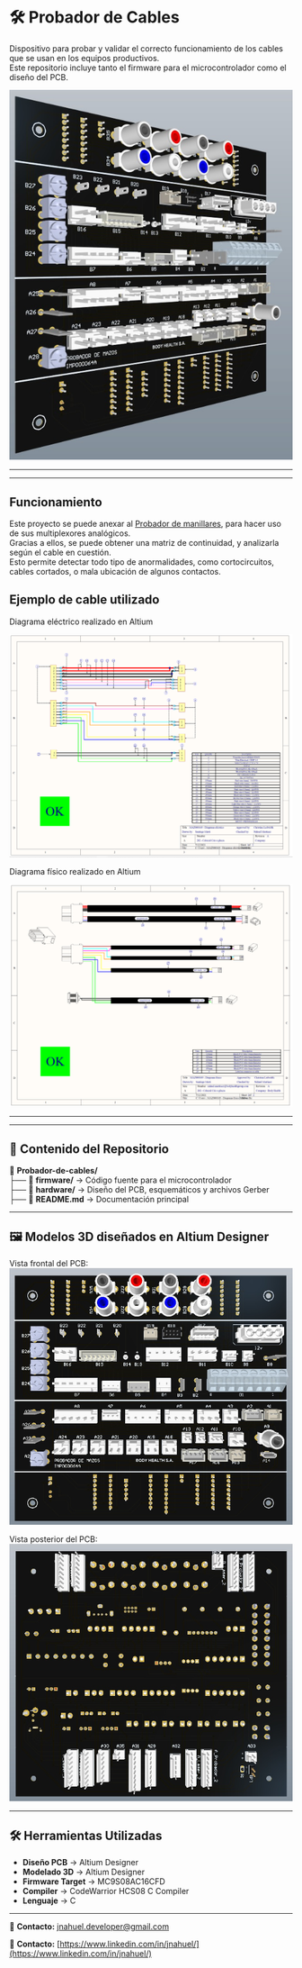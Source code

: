 # 🛠️ Probador de Cables  

Dispositivo para probar y validar el correcto funcionamiento de los cables que se usan en los equipos productivos.  
Este repositorio incluye tanto el firmware para el microcontrolador como el diseño del PCB.  


![Vista 3D del PCB](https://github.com/jnahuel-developer/Probador-de-cables/blob/main/Hardware/ProbadorDeCables/Images/ProbadorDeCables%20-%203D.jpg)  


---
---


## Funcionamiento  

 Este proyecto se puede anexar al [Probador de manillares](https://github.com/jnahuel-developer/Probador-de-manillares-de-crio), para hacer uso de sus multiplexores analógicos.  
 Gracias a ellos, se puede obtener una matriz de continuidad, y analizarla según el cable en cuestión.  
 Esto permite detectar todo tipo de anormalidades, como cortocircuitos, cables cortados, o mala ubicación de algunos contactos.  


## Ejemplo de cable utilizado


Diagrama eléctrico realizado en Altium

![Diagrama eléctrico realizado en Altium](https://github.com/jnahuel-developer/Probador-de-cables/blob/main/Cables/03.%20Im%C3%A1genes%20de%20muestra/Diagrama%20el%C3%A9ctrico.png)


Diagrama físico realizado en Altium

![Diagrama físico realizado en Altium](https://github.com/jnahuel-developer/Probador-de-cables/blob/main/Cables/03.%20Im%C3%A1genes%20de%20muestra/Diagrama%20f%C3%ADsico.png)


---
---


## 📁 Contenido del Repositorio  


📂 **Probador-de-cables/**  
├── 📁 **firmware/** → Código fuente para el microcontrolador  
├── 📁 **hardware/** → Diseño del PCB, esquemáticos y archivos Gerber  
├── 📜 **README.md** → Documentación principal  


---


## 🖼️ Modelos 3D diseñados en Altium Designer  


Vista frontal del PCB:  
![Modelado frontal](https://github.com/jnahuel-developer/Probador-de-cables/blob/main/Hardware/ProbadorDeCables/Images/ProbadorDeCables%20-%20Frente.jpg)  


Vista posterior del PCB:  
![Modelado posterior](https://github.com/jnahuel-developer/Probador-de-cables/blob/main/Hardware/ProbadorDeCables/Images/ProbadorDeCables%20-%20Dorso.jpg)  


---


## 🛠️ Herramientas Utilizadas  


- **Diseño PCB** → Altium Designer  
- **Modelado 3D** → Altium Designer  
- **Firmware Target** → MC9S08AC16CFD  
- **Compiler** → CodeWarrior HCS08 C Compiler  
- **Lenguaje** → C  


---


📩 **Contacto:** [jnahuel.developer@gmail.com](jnahuel.developer@gmail.com)  

📩 **Contacto:** [https://www.linkedin.com/in/jnahuel/](https://www.linkedin.com/in/jnahuel/)  
